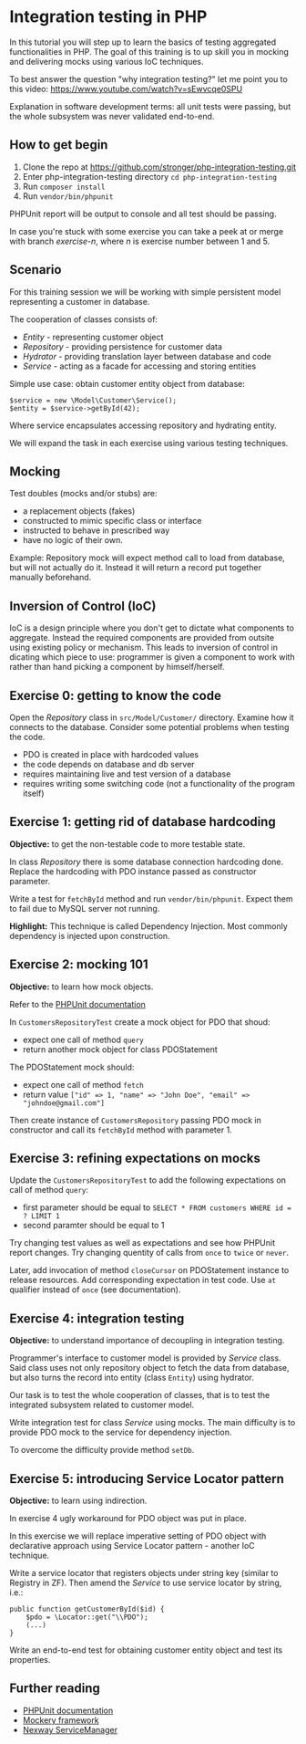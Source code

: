 Integration testing in PHP
==========================

In this tutorial you will step up to learn the basics of testing aggregated functionalities in PHP.
The goal of this training is to up skill you in mocking and delivering mocks using various IoC techniques.

To best answer the question "why integration testing?" let me point you to this video:
https://www.youtube.com/watch?v=sEwvcqe0SPU

Explanation in software development terms: all unit tests were passing, but the whole subsystem was never validated end-to-end.

How to get begin
-----------------

1. Clone the repo at https://github.com/stronger/php-integration-testing.git
2. Enter php-integration-testing directory `cd php-integration-testing`
3. Run `composer install`
4. Run `vendor/bin/phpunit`

PHPUnit report will be output to console and all test should be passing.

In case you're stuck with some exercise you can take a peek at or merge with branch *exercise-n*,
where *n* is exercise number between 1 and 5.

Scenario
--------

For this training session we will be working with simple persistent model representing a customer in database.

The cooperation of classes consists of:
- *Entity* - representing customer object
- *Repository* - providing persistence for customer data
- *Hydrator* - providing translation layer between database and code
- *Service* - acting as a facade for accessing and storing entities

Simple use case: obtain customer entity object from database:
```
$service = new \Model\Customer\Service();
$entity = $service->getById(42);
```

Where service encapsulates accessing repository and hydrating entity.

We will expand the task in each exercise using various testing techniques.

Mocking
-------

Test doubles (mocks and/or stubs) are:
- a replacement objects (fakes)
- constructed to mimic specific class or interface
- instructed to behave in prescribed way
- have no logic of their own.

Example: Repository mock will expect method call to load from database,
but will not actually do it. Instead it will return a record put together manually
beforehand.

Inversion of Control (IoC)
--------------------------

IoC is a design principle where you don't get to dictate what components to aggregate.
Instead the required components are provided from outsite using existing policy or mechanism.
This leads to inversion of control in dicating which piece to use:
programmer is given a component to work with rather than hand picking a component by himself/herself.

Exercise 0: getting to know the code
------------------------------------

Open the *Repository* class in `src/Model/Customer/` directory.
Examine how it connects to the database.
Consider some potential problems when testing the code.

- PDO is created in place with hardcoded values
- the code depends on database and db server
- requires maintaining live and test version of a database
- requires writing some switching code (not a functionality of the program itself)

Exercise 1: getting rid of database hardcoding
----------------------------------------------

**Objective:** to get the non-testable code to more testable state.

In class *Repository* there is some database connection hardcoding done.
Replace the hardcoding with PDO instance passed as constructor parameter.

Write a test for `fetchById` method and run `vendor/bin/phpunit`.
Expect them to fail due to MySQL server not running.

**Highlight:** This technique is called Dependency Injection.
Most commonly dependency is injected upon construction.

Exercise 2: mocking 101
-----------------------

**Objective:** to learn how mock objects.

Refer to the [PHPUnit documentation](https://phpunit.de/manual/current/en/test-doubles.html)

In `CustomersRepositoryTest` create a mock object for PDO that shoud:
- expect one call of method `query`
- return another mock object for class PDOStatement

The PDOStatement mock should:
- expect one call of method `fetch`
- return value `["id" => 1, "name" => "John Doe", "email" => "johndoe@gmail.com"]`

Then create instance of `CustomersRepository` passing PDO mock in constructor and
call its `fetchById` method with parameter 1.

Exercise 3: refining expectations on mocks
------------------------------------------

Update the `CustomersRepositoryTest` to add the following expectations on call of method `query`:
- first parameter should be equal to `SELECT * FROM customers WHERE id = ? LIMIT 1`
- second paramter should be equal to 1

Try changing test values as well as expectations and see how PHPUnit report changes.
Try changing quentity of calls from `once` to `twice` or `never`.

Later, add invocation of method `closeCursor` on PDOStatement instance to release resources.
Add corresponding expectation in test code. Use `at` qualifier instead of `once` (see documentation).

Exercise 4: integration testing
-------------------------------

**Objective:** to understand importance of decoupling in integration testing.

Programmer's interface to customer model is provided by *Service* class.
Said class uses not only repository object to fetch the data from database,
but also turns the record into entity (class `Entity`) using hydrator.

Our task is to test the whole cooperation of classes, that is to test the integrated
subsystem related to customer model.

Write integration test for class *Service* using mocks.
The main difficulty is to provide PDO mock to the service for dependency injection.

To overcome the difficulty provide method `setDb`.

Exercise 5: introducing Service Locator pattern
-----------------------------------------------

**Objective:** to learn using indirection.

In exercise 4 ugly workaround for PDO object was put in place.

In this exercise we will replace imperative setting of PDO object with declarative approach
using Service Locator pattern - another IoC technique.

Write a service locator that registers objects under string key (similar to Registry in ZF).
Then amend the *Service* to use service locator by string, i.e.:

```
public function getCustomerById($id) {
	$pdo = \Locator::get("\\PDO");
	(...)
}
```

Write an end-to-end test for obtaining customer entity object and test its properties.

Further reading
---------------

- [PHPUnit documentation](https://phpunit.de/manual/current/en/test-doubles.html)
- [Mockery framework](http://docs.mockery.io/en/latest/)
- [Nexway ServiceManager](https://github.com/NexwayGroup/softgallery/blob/cc0b9b8b5836a972a8e51747a6d38066b0182441/include/ServiceManager/ServiceManager.php)
